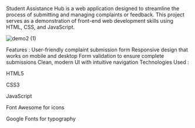 Student Assistance Hub is a web application designed to streamline the process of submitting and managing complaints or feedback. This project serves as a demonstration of front-end web development skills using HTML, CSS, and JavaScript.

![demo2 (1)](https://github.com/user-attachments/assets/25a13483-4921-4bec-b4fb-a449123f11f5)

Features : 
User-friendly complaint submission form
Responsive design that works on mobile and desktop
Form validation to ensure complete submissions
Clean, modern UI with intuitive navigation
Technologies Used :

HTML5

CSS3

JavaScript

Font Awesome for icons

Google Fonts for typography

